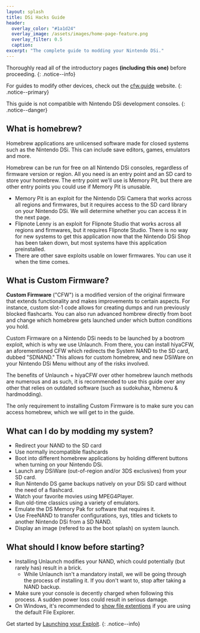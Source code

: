 ```yaml
---
layout: splash
title: DSi Hacks Guide
header:
  overlay_color: "#1a1d24"
  overlay_image: /assets/images/home-page-feature.png
  overlay_filter: 0.5
  caption:
excerpt: "The complete guide to modding your Nintendo DSi."
---
```


Thoroughly read all of the introductory pages **(including this one)** before proceeding.
{: .notice--info}

For guides to modify other devices, check out the [cfw.guide](https://cfw.guide) website.
{: .notice--primary}

This guide is not compatible with Nintendo DSi development consoles.
{: .notice--danger}

## What is homebrew?

Homebrew applications are unlicensed software made for closed systems such as the Nintendo DSi. This can include save editors, games, emulators and more.

Homebrew can be run for free on all Nintendo DSi consoles, regardless of firmware version or region. All you need is an entry point and an SD card to store your homebrew. The entry point we'll use is Memory Pit, but there are other entry points you could use if Memory Pit is unusable.

- Memory Pit is an exploit for the Nintendo DSi Camera that works across all regions and firmwares, but it requires access to the SD card library on your Nintendo DSi. We will determine whether you can access it in the next page.
- Flipnote Lenny is an exploit for Flipnote Studio that works across all regions and firmwares, but it requires Flipnote Studio. There is no way for new systems to get this application now that the Nintendo DSi Shop has been taken down, but most systems have this application preinstalled.
- There are other save exploits usable on lower firmwares. You can use it when the time comes.

## What is Custom Firmware?

**Custom Firmware** ("CFW") is a modified version of the original firmware that extends functionality and makes improvements to certain aspects. For instance, custom slot-1 code allows for creating dumps and run previously blocked flashcarts. You can also run advanced hombrew directly from boot and change which homebrew gets launched under which button conditions you hold.

Custom Firmware on a Nintendo DSi needs to be launched by a bootrom exploit, which is why we use Unlaunch. From there, you can install hiyaCFW, an aforementioned CFW which redirects the System NAND to the SD card, dubbed "SDNAND." This allows for custom homebrew, and new DSiWare on your Nintendo DSi Menu without any of the risks involved.

The benefits of Unlaunch + hiyaCFW over other homebrew launch methods are numerous and as such, it is recommended to use this guide over any other that relies on outdated software (such as sudokuhax, hbmenu & hardmodding).

The only requirement to installing Custom Firmware is to make sure you can access homebrew, which we will get to in the guide.

## What can I do by modding my system?

- Redirect your NAND to the SD card
- Use normally incompatible flashcards
- Boot into different homebrew applications by holding different buttons when turning on your Nintendo DSi.
- Launch any DSiWare (out-of-region and/or 3DS exclusives) from your SD card.
- Run Nintendo DS game backups natively on your DSi SD card without the need of a flashcard.
- Watch your favorite movies using MPEG4Player.
- Run old-time classics using a variety of emulators.
- Emulate the DS Memory Pak for software that requires it.
- Use FreeNAND to transfer configurations, sys, titles and tickets to another Nintendo DSi from a SD NAND.
- Display an image (refered to as the boot splash) on system launch.

## What should I know before starting?

- Installing Unlaunch modifies your NAND, which could potentially (but rarely has) result in a brick.
  - While Unlaunch isn't a mandatory install, we will be going through the process of installing it. If you don't want to, stop after taking a NAND backup.
- Make sure your console is decently charged when following this process. A sudden power loss could result in serious damage.
- On Windows, it's recommended to [show file extentions](file-extensions-(windows)) if you are using the default File Explorer.

Get started by [Launching your Exploit](exploit-launch).
{: .notice--info}
